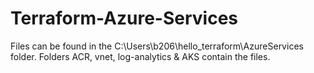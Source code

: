 # Terraform-Azure-Services

Files can be found in the C:\Users\b206\hello_terraform\AzureServices folder.
Folders ACR, vnet, log-analytics & AKS contain the files.
